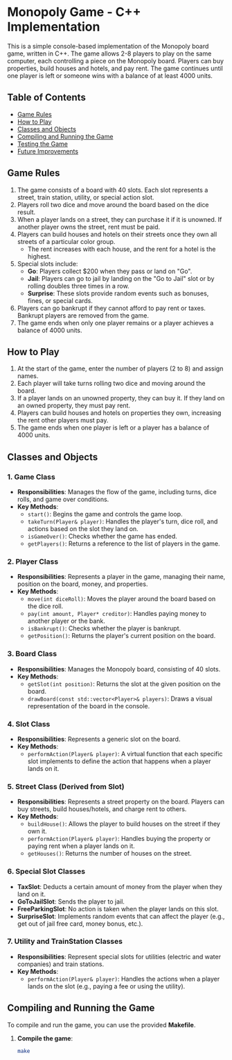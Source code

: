 # Monopoly Game - C++ Implementation

This is a simple console-based implementation of the Monopoly board game, written in C++. The game allows 2-8 players to play on the same computer, each controlling a piece on the Monopoly board. Players can buy properties, build houses and hotels, and pay rent. The game continues until one player is left or someone wins with a balance of at least 4000 units.

## Table of Contents
- [Game Rules](#game-rules)
- [How to Play](#how-to-play)
- [Classes and Objects](#classes-and-objects)
- [Compiling and Running the Game](#compiling-and-running-the-game)
- [Testing the Game](#testing-the-game)
- [Future Improvements](#future-improvements)

## Game Rules

1. The game consists of a board with 40 slots. Each slot represents a street, train station, utility, or special action slot.
2. Players roll two dice and move around the board based on the dice result.
3. When a player lands on a street, they can purchase it if it is unowned. If another player owns the street, rent must be paid.
4. Players can build houses and hotels on their streets once they own all streets of a particular color group. 
   - The rent increases with each house, and the rent for a hotel is the highest.
5. Special slots include:
   - **Go**: Players collect $200 when they pass or land on "Go".
   - **Jail**: Players can go to jail by landing on the "Go to Jail" slot or by rolling doubles three times in a row.
   - **Surprise**: These slots provide random events such as bonuses, fines, or special cards.
6. Players can go bankrupt if they cannot afford to pay rent or taxes. Bankrupt players are removed from the game.
7. The game ends when only one player remains or a player achieves a balance of 4000 units.

## How to Play

1. At the start of the game, enter the number of players (2 to 8) and assign names.
2. Each player will take turns rolling two dice and moving around the board.
3. If a player lands on an unowned property, they can buy it. If they land on an owned property, they must pay rent.
4. Players can build houses and hotels on properties they own, increasing the rent other players must pay.
5. The game ends when one player is left or a player has a balance of 4000 units.

## Classes and Objects

### 1. **Game Class**
   - **Responsibilities**: Manages the flow of the game, including turns, dice rolls, and game over conditions.
   - **Key Methods**:
     - `start()`: Begins the game and controls the game loop.
     - `takeTurn(Player& player)`: Handles the player's turn, dice roll, and actions based on the slot they land on.
     - `isGameOver()`: Checks whether the game has ended.
     - `getPlayers()`: Returns a reference to the list of players in the game.

### 2. **Player Class**
   - **Responsibilities**: Represents a player in the game, managing their name, position on the board, money, and properties.
   - **Key Methods**:
     - `move(int diceRoll)`: Moves the player around the board based on the dice roll.
     - `pay(int amount, Player* creditor)`: Handles paying money to another player or the bank.
     - `isBankrupt()`: Checks whether the player is bankrupt.
     - `getPosition()`: Returns the player's current position on the board.

### 3. **Board Class**
   - **Responsibilities**: Manages the Monopoly board, consisting of 40 slots.
   - **Key Methods**:
     - `getSlot(int position)`: Returns the slot at the given position on the board.
     - `drawBoard(const std::vector<Player>& players)`: Draws a visual representation of the board in the console.

### 4. **Slot Class**
   - **Responsibilities**: Represents a generic slot on the board.
   - **Key Methods**:
     - `performAction(Player& player)`: A virtual function that each specific slot implements to define the action that happens when a player lands on it.

### 5. **Street Class (Derived from Slot)**
   - **Responsibilities**: Represents a street property on the board. Players can buy streets, build houses/hotels, and charge rent to others.
   - **Key Methods**:
     - `buildHouse()`: Allows the player to build houses on the street if they own it.
     - `performAction(Player& player)`: Handles buying the property or paying rent when a player lands on it.
     - `getHouses()`: Returns the number of houses on the street.

### 6. **Special Slot Classes**
   - **TaxSlot**: Deducts a certain amount of money from the player when they land on it.
   - **GoToJailSlot**: Sends the player to jail.
   - **FreeParkingSlot**: No action is taken when the player lands on this slot.
   - **SurpriseSlot**: Implements random events that can affect the player (e.g., get out of jail free card, money bonus, etc.).

### 7. **Utility and TrainStation Classes**
   - **Responsibilities**: Represent special slots for utilities (electric and water companies) and train stations.
   - **Key Methods**:
     - `performAction(Player& player)`: Handles the actions when a player lands on the slot (e.g., paying a fee or using the utility).

## Compiling and Running the Game

To compile and run the game, you can use the provided **Makefile**.

1. **Compile the game**:
   ```bash
   make
